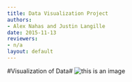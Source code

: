 ```yaml
---
title: Data Visualization Project 
authors:
- Alex Nahas and Justin Langille
date: 2015-11-13
reviewers:
- n/a
layout: default
---
```



#Visualization of Data#
![this is an image](http://i.imgur.com/pSadi61.jpg?1)
